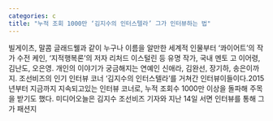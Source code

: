```yaml
---
categories: c
title: "누적 조회 1000만 ‘김지수의 인터스텔라’ 그가 인터뷰하는 법"
---
```

빌게이츠, 말콤 글래드웰과 같이 누구나 이름을 알만한 세계적 인물부터 ‘콰이어트’의 작가 수전 케인, ‘지적행복론’의 저자 리처드 이스털린 등 유명 작가, 국내 멘토 고 이어령, 김난도, 오은영. 개인의 이야기가 궁금해지는 연예인 신애라, 김완선, 장기하, 송은이까지. 조선비즈의 인기 인터뷰 코너 ‘김지수의 인터스텔라’를 거쳐간 인터뷰이들이다.2015년부터 지금까지 지속되고있는 인터뷰 코너로, 누적 조회수 1000만 이상을 돌파해 주목을 받기도 했다. 미디어오늘은 김지수 조선비즈 기자와 지난 14일 서면 인터뷰를 통해 그가 패션지